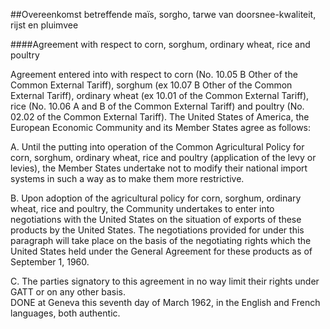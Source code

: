 <meta http-equiv='Content-Type' content='text/html; charset=utf-8' />

##Overeenkomst betreffende maïs, sorgho, tarwe van doorsnee-kwaliteit, rijst en pluimvee

####Agreement with respect to corn, sorghum, ordinary wheat, rice and poultry

Agreement entered into with respect to corn (No. 10.05 B Other of the Common External Tariff), sorghum (ex 10.07 B Other of the Common External Tariff), ordinary wheat (ex 10.01 of the Common External Tariff), rice (No. 10.06 A and B of the Common External Tariff) and poultry (No. 02.02 of the Common External Tariff). The United States of America, the European Economic Community and its Member States agree as follows: 

A. Until the putting into operation of the Common Agricultural Policy for corn, sorghum, ordinary wheat, rice and poultry (application of the levy or levies), the Member States undertake not to modify their national import systems in such a way as to make them more restrictive.  

B. Upon adoption of the agricultural policy for corn, sorghum, ordinary wheat, rice and poultry, the Community undertakes to enter into negotiations with the United States on the situation of exports of these products by the United States. The negotiations provided for under this paragraph will take place on the basis of the negotiating rights which the United States held under the General Agreement for these products as of September 1, 1960.  

C. The parties signatory to this agreement in no way limit their rights under GATT or on any other basis.     
DONE at Geneva this seventh day of March 1962, in the English and French languages, both authentic.  

